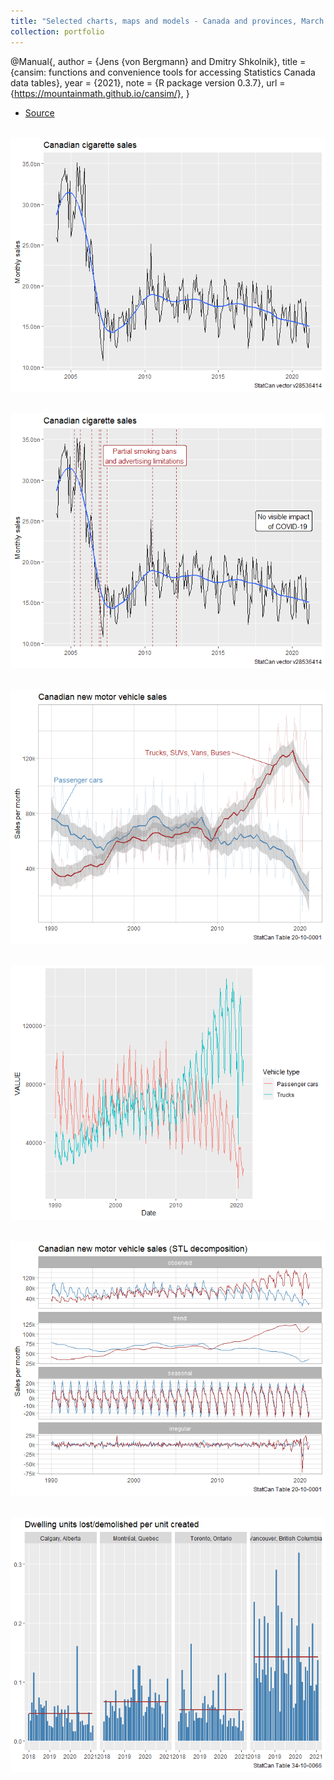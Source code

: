 ```yaml
---
title: "Selected charts, maps and models - Canada and provinces, March 2021 "
collection: portfolio
---
```

 @Manual{,
    author = {Jens {von Bergmann} and Dmitry Shkolnik},
    title = {cansim: functions and convenience tools for accessing Statistics Canada data tables},
    year = {2021},
    note = {R package version 0.3.7},
    url = {https://mountainmath.github.io/cansim/},
  }
  
* [Source](https://github.com/mountainMath/cansim/blob/master/vignettes/working_with_large_tables.Rmd)

<br/><img src='/images/canadian cigarres monthly sales.png'>  

<br/><img src='/images/Canadian cigarrete sales.png'> 

<br/><img src='/images/Canadian new motor vehicle sales.png'> 

<br/><img src='/images/Evolution vehicle type by passenger cars and trucks.png'> 

<br/><img src='/images/Canadian new motor vehicle sales stl.png'> 

<br/><img src='/images/units lost demolished per unit created.png'> 



